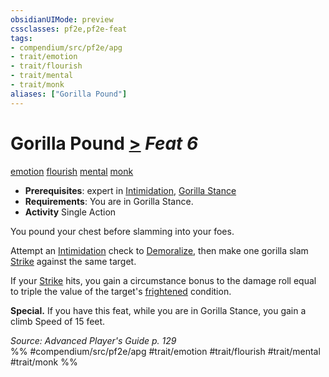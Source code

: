 ```yaml
---
obsidianUIMode: preview
cssclasses: pf2e,pf2e-feat
tags:
- compendium/src/pf2e/apg
- trait/emotion
- trait/flourish
- trait/mental
- trait/monk
aliases: ["Gorilla Pound"]
---
```

# Gorilla Pound  [>](rules/core-rulebook/chapter-9-playing-the-game.md#Actions "Single Action") *Feat 6*  
[emotion](rules/traits/emotion.md "Emotion Effect Trait")  [flourish](rules/traits/flourish.md "Flourish Combat Trait")  [mental](rules/traits/mental.md "Mental Effect Trait")  [monk](rules/traits/monk.md "Monk Class Trait")  

- **Prerequisites**: expert in [Intimidation](compendium/skills.md#Intimidation), [Gorilla Stance](compendium/feats/gorilla-stance-apg.md)
- **Requirements**: You are in Gorilla Stance.
- **Activity** Single Action

You pound your chest before slamming into your foes.

Attempt an [Intimidation](compendium/skills.md#Intimidation) check to [Demoralize](rules/actions/demoralize.md), then make one gorilla slam [Strike](rules/actions/strike.md) against the same target.

If your [Strike](rules/actions/strike.md) hits, you gain a circumstance bonus to the damage roll equal to triple the value of the target's [frightened](rules/conditions.md#Frightened) condition.

**Special.** If you have this feat, while you are in Gorilla Stance, you gain a climb Speed of 15 feet.

*Source: Advanced Player's Guide p. 129*  
%% #compendium/src/pf2e/apg #trait/emotion #trait/flourish #trait/mental #trait/monk %%
